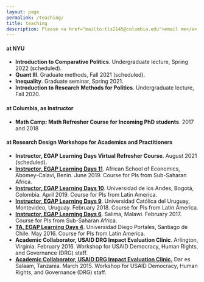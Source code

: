 ```yaml
---
layout: page
permalink: /teaching/
title: teaching
description: Please <a href="mailto:tls2145@columbia.edu">email me</a> for syllabi, teaching evaluations, section notes, and lecture slides.
---
```


<section>
  <h4>at NYU</h4>
  <ul>
  <li><strong>Introduction to Comparative Politics</strong>. Undergraduate lecture, Spring 2022 (scheduled).</li>
  <li><strong>Quant III</strong>. Graduate methods, Fall 2021 (scheduled).</li>
  <li><strong>Inequality</strong>. Graduate seminar, Spring 2021.</li>
  <li><strong>Introduction to Research Methods for Politics</strong>. Undergraduate lecture, Fall 2020.</li>
  </ul>

</section>


 

<section>
  <h4>at Columbia, as Instructor</h4>
  <ul>
  <li> <strong> Math Camp: Math Refresher Course for Incoming PhD students</strong>. 2017 and 2018</li>
  </ul>
</section>

<section>
  <h4>at Research Design Workshops for Academics and Practitioners</h4>
  <ul>
    <li>
 <strong>Instructor, EGAP Learning Days Virtual Refresher Course</strong>.  August 2021 (scheduled). </li>
  <li>
  <a href="http://egap.org/content/learning-days-11-benin-design-development-workshop-pis"  target="_blank"><strong>Instructor, EGAP Learning Days 11</strong></a>. African School of Economics, Abomey-Calavi, Benin. June 2019. Course for PIs from Sub-Saharan Africa.
 </li>
    <li>
  <a href="https://egap.org/content/learning-days-10-bogotá-design-development-workshop-pis"  target="_blank"><strong>Instructor, EGAP Learning Days 10</strong></a>. Universidad de los Andes, Bogotá, Colombia. April 2019. Course for PIs from Latin America.
 </li>
  <li>
  <a href="https://egap.org/content/egap-learning-days-9"  target="_blank"><strong>Instructor, EGAP Learning Days 9</strong></a>. Universidad Católica del Uruguay, Montevideo, Uruguay. February 2018. Course for PIs from Latin America.
 </li>
 <li>
 <a href="https://egap.org/content/egap-learning-days-6" target="_blank"><strong>Instructor, EGAP Learning Days 6</strong></a>. Salima, Malawi. February 2017. Course for PIs from Sub-Saharan Africa.
</li>
<li>
<a href="https://egap.org/content/egap-learning-days-4"  target="_blank"><strong>TA, EGAP Learning Days 4</strong></a>. Universidad Diego Portales, Santiago de Chile. May 2016. Course for PIs from Latin America.
</li>
<li>
<strong>Academic Collaborator, USAID DRG Impact Evaluation Clinic</strong>. Arlington, Virginia. February 2016. Workshop for USAID Democracy, Human Rights, and Governance (DRG) staff.
</li>
<li>
<a href="https://usaidlearninglab.org/lab-notes/evaluating-and-learning-usaid-democracy%2C-human-rights%2C-and-governance-programming"  target="_blank"><strong>Academic Collaborator, USAID DRG Impact Evaluation Clinic.</strong></a> Dar es Salaam, Tanzania. March 2015. Workshop for USAID Democracy, Human Rights, and Governance (DRG) staff.
</li>
  </ul>
</section>

